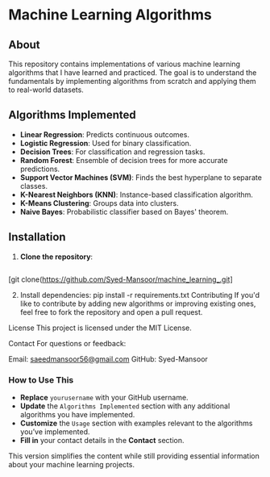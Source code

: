 # Machine Learning Algorithms

## About
This repository contains implementations of various machine learning algorithms that I have learned and practiced. The goal is to understand the fundamentals by implementing algorithms from scratch and applying them to real-world datasets.

## Algorithms Implemented
- **Linear Regression**: Predicts continuous outcomes.
- **Logistic Regression**: Used for binary classification.
- **Decision Trees**: For classification and regression tasks.
- **Random Forest**: Ensemble of decision trees for more accurate predictions.
- **Support Vector Machines (SVM)**: Finds the best hyperplane to separate classes.
- **K-Nearest Neighbors (KNN)**: Instance-based classification algorithm.
- **K-Means Clustering**: Groups data into clusters.
- **Naive Bayes**: Probabilistic classifier based on Bayes' theorem.

## Installation
1. **Clone the repository**:
   ```bash
  [git clone(https://github.com/Syed-Mansoor/machine_learning_.git]

2. Install dependencies:
   pip install -r requirements.txt
Contributing
If you'd like to contribute by adding new algorithms or improving existing ones, feel free to fork the repository and open a pull request.

License
This project is licensed under the MIT License.

Contact
For questions or feedback:

Email: saeedmansoor56@gmail.com
GitHub: Syed-Mansoor


### How to Use This
- **Replace** `yourusername` with your GitHub username.
- **Update** the `Algorithms Implemented` section with any additional algorithms you have implemented.
- **Customize** the `Usage` section with examples relevant to the algorithms you’ve implemented.
- **Fill in** your contact details in the **Contact** section.

This version simplifies the content while still providing essential information about your machine learning projects.

